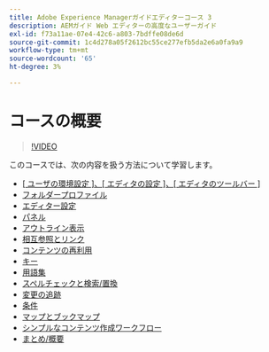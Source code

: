 ```yaml
---
title: Adobe Experience Managerガイドエディターコース 3
description: AEMガイド Web エディターの高度なユーザーガイド
exl-id: f73a11ae-07e4-42c6-a803-7bdffe08de6d
source-git-commit: 1c4d278a05f2612bc55ce277efb5da2e6a0fa9a9
workflow-type: tm+mt
source-wordcount: '65'
ht-degree: 3%

---
```


# コースの概要

>[!VIDEO](https://video.tv.adobe.com/v/342759?quality=12&learn=on)

このコースでは、次の内容を扱う方法について学習します。

- [[ ユーザの環境設定 ]、[ エディタの設定 ]、[ エディタのツールバー ]](user-settings-preferences-toolbars.md)
- [フォルダープロファイル](folder-profiles.md)
- [エディター設定](editor-configuration.md)
- [パネル](panels.md)
- [アウトライン表示](outline-view.md)
- [相互参照とリンク](cross-references-and-links.md)
- [コンテンツの再利用](content-reuse.md)
- [キー](keys.md)
- [用語集](glossary.md)
- [スペルチェックと検索/置換](spell-check.md)
- [変更の追跡](track-changes.md)
- [条件](conditions.md)
- [マップとブックマップ](maps-and-bookmaps.md)
- [シンプルなコンテンツ作成ワークフロー](simple-content-creation-workflows.md)
- [まとめ/概要](recap.md)
